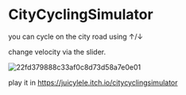 # CityCyclingSimulator
you can cycle on the city road using ↑/↓

change velocity via the slider.

![22fd379888c33af0c8d73d58a7e0e01](https://user-images.githubusercontent.com/96647323/183293060-e483bbb1-abc5-42f4-af7a-f1d49e68d967.png)


play it in https://juicylele.itch.io/citycyclingsimulator
